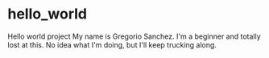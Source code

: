 # hello_world
Hello world project
My name is Gregorio Sanchez. I'm a beginner and totally lost at this. No idea what I'm doing, but I'll keep trucking along. 

